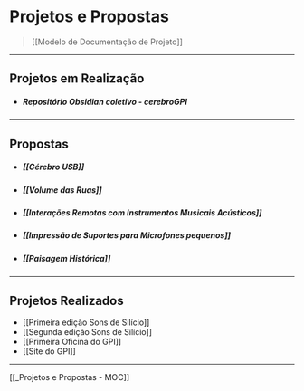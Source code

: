# Projetos e Propostas
> [[Modelo de Documentação de Projeto]]

---

## Projetos em Realização
- ##### Repositório Obsidian coletivo - cerebroGPI

---

## Propostas
- ##### [[Cérebro USB]]
- ##### [[Volume das Ruas]]
- ##### [[Interações Remotas com Instrumentos Musicais Acústicos]]
- ##### [[Impressão de Suportes para Microfones pequenos]] 
- ##### [[Paisagem Histórica]]

---

## Projetos Realizados
- [[Primeira edição Sons de Silício]]
- [[Segunda edição Sons de Silício]]
- [[Primeira Oficina do GPI]]
- [[Site do GPI]]

__________________
[[_Projetos e Propostas - MOC]]